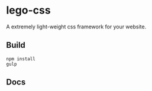 # lego-css
A extremely light-weight css framework for your website.

## Build

    npm install
    gulp
    
## Docs